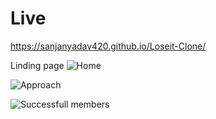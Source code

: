 # Live
https://sanjanyadav420.github.io/Loseit-Clone/

Linding page
![Home](https://user-images.githubusercontent.com/101393474/201259064-59cd5009-4be2-4bdb-abcb-836644055710.png)

![Approach](https://user-images.githubusercontent.com/101393474/201259354-07df2b22-a751-477c-8248-8929bf77e326.png)

![Successfull members](https://user-images.githubusercontent.com/101393474/201259446-f24817b1-68f7-4a2d-8c87-55932c205de5.png)




